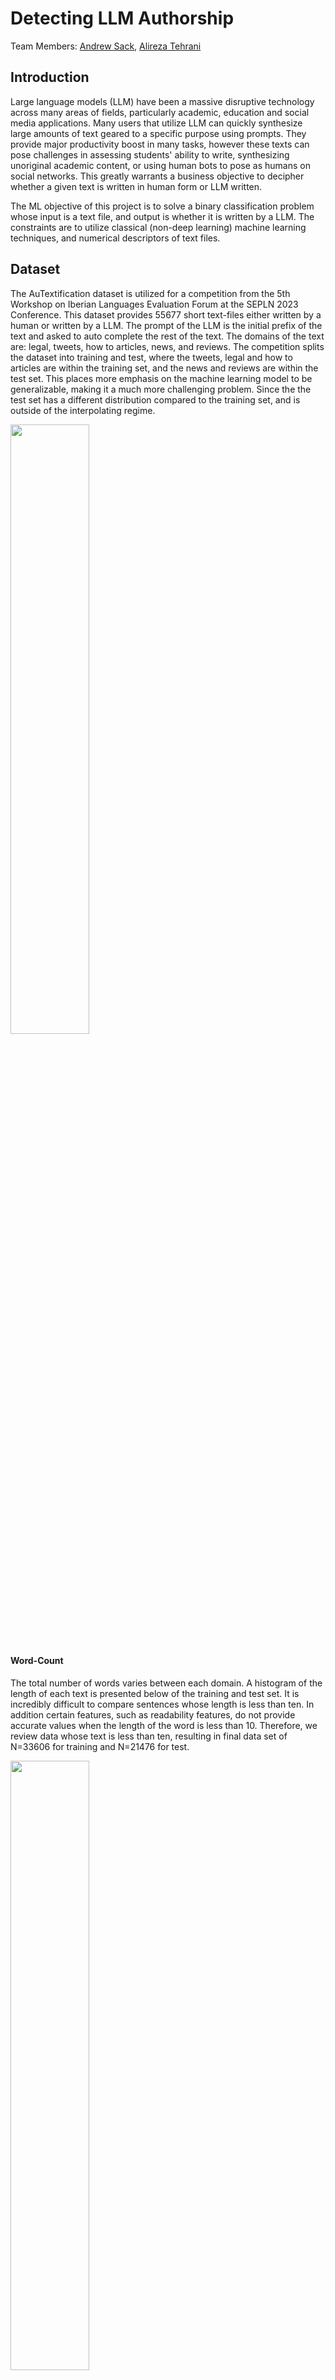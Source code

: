 # Detecting LLM Authorship

Team Members: [Andrew Sack](https://github.com/andrew-sack), [Alireza Tehrani](https://github.com/Ali-Tehrani)

## Introduction
Large language models (LLM) have been a massive disruptive technology across many areas of fields, particularly academic, education and social media applications. 
Many users that utilize LLM can quickly synthesize large amounts of text geared to a specific purpose using prompts. They provide major productivity boost in many tasks, however
these texts can pose challenges in assessing students' ability to write, synthesizing unoriginal academic content, or using human bots to pose as humans on social networks.
This greatly warrants a business objective to decipher whether a given text is written in human form or LLM written. 

The ML objective of this project is to solve a binary classification problem whose input is a text file, and output is whether it is written by a LLM. The constraints are
to utilize classical (non-deep learning) machine learning techniques, and numerical descriptors of text files.

## Dataset
The AuTextification dataset is utilized for a competition from the 5th Workshop on Iberian Languages Evaluation Forum at the SEPLN 2023 Conference. 
This dataset provides 55677 short text-files either written by a human or written by a LLM. The prompt of the LLM is the initial prefix of the text and asked to auto complete the rest of the text.
The domains of the text are: legal, tweets, how to articles, news, and reviews.  The competition splits the dataset into training and test, where the tweets, legal and how to articles are 
within the training set, and the news and reviews are within the test set. 
This places more emphasis on the machine learning model to be generalizable, making it a much more challenging problem. Since the the test set has a different distribution compared to the training set, and is
outside of the interpolating regime.

<img src="https://github.com/user-attachments/assets/9366d669-07e8-4087-bc99-80967cfd2ec9" width=50% height=50%>

#### Word-Count
The total number of words varies between each domain. A histogram of the length of each text is presented below of the training and test set. It is incredibly difficult to compare sentences whose length is less than ten. 
In addition certain features, such as readability features, do not provide accurate values when the length of the word is less than 10. Therefore, we review data whose text is less than ten, resulting in final data set of N=33606 for training and N=21476 for test.  

<img src="https://github.com/user-attachments/assets/76b15380-67fa-4f61-8897-002f661d6d66" width=50% height=50%>


## Feature Selection


## Model Selection and Results

## File Descriptions

- [Data Folder](./Data/) : Folder that contains all of the datasets (both raw and clean).
